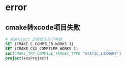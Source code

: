 # error

## cmake转xcode项目失败

``` cmake
# 在project 之前加入以下内容
SET (CMAKE_C_COMPILER_WORKS 1)
SET (CMAKE_CXX_COMPILER_WORKS 1)
set(CMAKE_TRY_COMPILE_TARGET_TYPE "STATIC_LIBRARY")
project(xxxProject)
```
